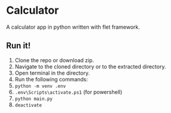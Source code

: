 # Calculator
A calculator app in python written with flet framework.

## Run it!
1. Clone the repo or download zip.
2. Navigate to the cloned directory or to the extracted directory.
3. Open terminal in the directory.
4. Run the following commands:
5. `python -m venv .env`
6. `.env\Scripts\activate.ps1` (for powershell)
7. `python main.py`
8. `deactivate`
